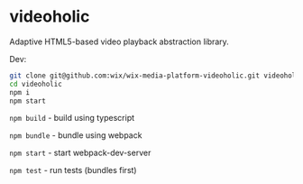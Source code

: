 # videoholic

Adaptive HTML5-based video playback abstraction library.

Dev:
```Bash
git clone git@github.com:wix/wix-media-platform-videoholic.git videoholic
cd videoholic
npm i
npm start
```

`npm build` - build using typescript

`npm bundle` - bundle using webpack

`npm start` - start webpack-dev-server

`npm test` - run tests (bundles first)